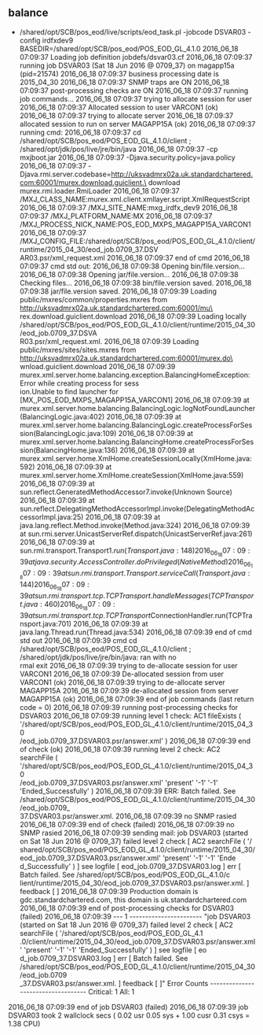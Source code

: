 ## balance
+ /shared/opt/SCB/pos_eod/live/scripts/eod_task.pl -jobcode DSVAR03 -config irdfxdev9 
BASEDIR=/shared/opt/SCB/pos_eod/POS_EOD_GL_4.1.0
2016_06_18 07:09:37 Loading job definition jobdefs/dsvar03.cf
2016_06_18 07:09:37 running job DSVAR03 (Sat 18 Jun 2016 @ 0709_37) on magapp15a (pid=21574)
2016_06_18 07:09:37 business processing date is 2015_04_30
2016_06_18 07:09:37 SNMP traps are ON
2016_06_18 07:09:37 post-processing checks are ON
2016_06_18 07:09:37 running job commands...
2016_06_18 07:09:37     trying to allocate session for user 
2016_06_18 07:09:37     Allocated session to user VARCON1 (ok)
2016_06_18 07:09:37     trying to allocate server 
2016_06_18 07:09:37     allocated session to run on server MAGAPP15A (ok)
2016_06_18 07:09:37     running cmd:
2016_06_18 07:09:37         cd /shared/opt/SCB/pos_eod/POS_EOD_GL_4.1.0/client ; /shared/opt/jdk/pos/live/jre/bin/java
2016_06_18 07:09:37         -cp mxjboot.jar
2016_06_18 07:09:37         -Djava.security.policy=java.policy
2016_06_18 07:09:37         -Djava.rmi.server.codebase=http://uksvadmrx02a.uk.standardchartered.com:60001/murex.download.guiclient.\
download murex.rmi.loader.RmiLoader
2016_06_18 07:09:37         /MXJ_CLASS_NAME:murex.xml.client.xmllayer.script.XmlRequestScript
2016_06_18 07:09:37         /MXJ_SITE_NAME:mxg_irdfx_dev9
2016_06_18 07:09:37         /MXJ_PLATFORM_NAME:MX
2016_06_18 07:09:37         /MXJ_PROCESS_NICK_NAME:POS_EOD_MXPS_MAGAPP15A_VARCON1
2016_06_18 07:09:37         /MXJ_CONFIG_FILE:/shared/opt/SCB/pos_eod/POS_EOD_GL_4.1.0/client/runtime/2015_04_30/eod_job.0709_37.DSV\
AR03.psr/xml_request.xml
2016_06_18 07:09:37     end of cmd
2016_06_18 07:09:37     cmd std out:
2016_06_18 07:09:38         Opening bin/file.version...
2016_06_18 07:09:38         Opening jar/file.version...
2016_06_18 07:09:38         Checking files...
2016_06_18 07:09:38         bin/file.version saved.
2016_06_18 07:09:38         jar/file.version saved.
2016_06_18 07:09:39         Loading public/mxres/common/properties.mxres from http://uksvadmrx02a.uk.standardchartered.com:60001/mu\
rex.download.guiclient.download
2016_06_18 07:09:39         Loading locally /shared/opt/SCB/pos_eod/POS_EOD_GL_4.1.0/client/runtime/2015_04_30/eod_job.0709_37.DSVA\
R03.psr/xml_request.xml.
2016_06_18 07:09:39         Loading public/mxres/sites/sites.mxres from http://uksvadmrx02a.uk.standardchartered.com:60001/murex.do\
wnload.guiclient.download
2016_06_18 07:09:39         murex.xml.server.home.balancing.exception.BalancingHomeException: Error while creating process for sess\
ion.Unable to find launcher for [MX,,POS_EOD_MXPS_MAGAPP15A_VARCON1]
2016_06_18 07:09:39             at murex.xml.server.home.balancing.BalancingLogic.logNotFoundLauncher(BalancingLogic.java:402)
2016_06_18 07:09:39             at murex.xml.server.home.balancing.BalancingLogic.createProcessForSession(BalancingLogic.java:109)
2016_06_18 07:09:39             at murex.xml.server.home.balancing.BalancingHome.createProcessForSession(BalancingHome.java:136)
2016_06_18 07:09:39             at murex.xml.server.home.XmlHome.createSessionLocally(XmlHome.java:592)
2016_06_18 07:09:39             at murex.xml.server.home.XmlHome.createSession(XmlHome.java:559)
2016_06_18 07:09:39             at sun.reflect.GeneratedMethodAccessor7.invoke(Unknown Source)
2016_06_18 07:09:39             at sun.reflect.DelegatingMethodAccessorImpl.invoke(DelegatingMethodAccessorImpl.java:25)
2016_06_18 07:09:39             at java.lang.reflect.Method.invoke(Method.java:324)
2016_06_18 07:09:39             at sun.rmi.server.UnicastServerRef.dispatch(UnicastServerRef.java:261)
2016_06_18 07:09:39             at sun.rmi.transport.Transport$1.run(Transport.java:148)
2016_06_18 07:09:39             at java.security.AccessController.doPrivileged(Native Method)
2016_06_18 07:09:39             at sun.rmi.transport.Transport.serviceCall(Transport.java:144)
2016_06_18 07:09:39             at sun.rmi.transport.tcp.TCPTransport.handleMessages(TCPTransport.java:460)
2016_06_18 07:09:39             at sun.rmi.transport.tcp.TCPTransport$ConnectionHandler.run(TCPTransport.java:701)
2016_06_18 07:09:39             at java.lang.Thread.run(Thread.java:534)
2016_06_18 07:09:39     end of cmd std out
2016_06_18 07:09:39     cmd cd /shared/opt/SCB/pos_eod/POS_EOD_GL_4.1.0/client ; /shared/opt/jdk/pos/live/jre/bin/java: ran with no\
rmal exit
2016_06_18 07:09:39     trying to de-allocate session for user VARCON1
2016_06_18 07:09:39     De-allocated session from user VARCON1 (ok)
2016_06_18 07:09:39     trying to de-allocate server MAGAPP15A
2016_06_18 07:09:39     de-allocated session from server MAGAPP15A (ok)
2016_06_18 07:09:39 end of job commands (last return code = 0)
2016_06_18 07:09:39 running post-processing checks for DSVAR03
2016_06_18 07:09:39     running level 1 check: AC1 fileExists ( '/shared/opt/SCB/pos_eod/POS_EOD_GL_4.1.0/client/runtime/2015_04_30\
/eod_job.0709_37.DSVAR03.psr/answer.xml'  )
2016_06_18 07:09:39     end of check (ok)
2016_06_18 07:09:39     running level 2 check: AC2 searchFile ( '/shared/opt/SCB/pos_eod/POS_EOD_GL_4.1.0/client/runtime/2015_04_30\
/eod_job.0709_37.DSVAR03.psr/answer.xml' 'present' '-1' '-1' 'Ended_Successfully'  )
2016_06_18 07:09:39         ERR: Batch failed. See /shared/opt/SCB/pos_eod/POS_EOD_GL_4.1.0/client/runtime/2015_04_30/eod_job.0709_\
37.DSVAR03.psr/answer.xml.
2016_06_18 07:09:39         no SNMP rasied
2016_06_18 07:09:39     end of check (failed)
2016_06_18 07:09:39     no SNMP rasied
2016_06_18 07:09:39     sending mail: job DSVAR03 (started on Sat 18 Jun 2016 @ 0709_37) failed level 2 check [ AC2 searchFile ( '/\
shared/opt/SCB/pos_eod/POS_EOD_GL_4.1.0/client/runtime/2015_04_30/eod_job.0709_37.DSVAR03.psr/answer.xml' 'present' '-1' '-1' 'Ende\
d_Successfully'  ) ] see logfile [ eod_job.0709_37.DSVAR03.log ] err [ Batch failed. See /shared/opt/SCB/pos_eod/POS_EOD_GL_4.1.0/c\
lient/runtime/2015_04_30/eod_job.0709_37.DSVAR03.psr/answer.xml. ] feedback [ ]
2016_06_18 07:09:39     Production domain is gdc.standardchartered.com, this domain is uk.standardchartered.com
2016_06_18 07:09:39 end of post-processing checks for DSVAR03 (failed)
2016_06_18 07:09:39 --- 1 -----------------------
"job DSVAR03 (started on Sat 18 Jun 2016 @ 0709_37) failed level 2 check [ AC2 searchFile ( '/shared/opt/SCB/pos_eod/POS_EOD_GL_4.1\
.0/client/runtime/2015_04_30/eod_job.0709_37.DSVAR03.psr/answer.xml' 'present' '-1' '-1' 'Ended_Successfully'  ) ] see logfile [ eo\
d_job.0709_37.DSVAR03.log ] err [ Batch failed. See /shared/opt/SCB/pos_eod/POS_EOD_GL_4.1.0/client/runtime/2015_04_30/eod_job.0709\
_37.DSVAR03.psr/answer.xml. ] feedback [ ]"
Error Counts -----------------------------------
Critical: 1
All:      1

2016_06_18 07:09:39 end of job DSVAR03 (failed)
2016_06_18 07:09:39 job DSVAR03 took  2 wallclock secs ( 0.02 usr  0.05 sys +  1.00 cusr  0.31 csys =  1.38 CPU)
